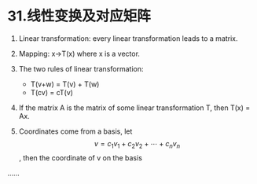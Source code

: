 # 31.线性变换及对应矩阵

1. Linear transformation: every linear transformation leads to a matrix.

2. Mapping: x→T(x) where x is a vector.

3. The two rules of linear transformation:

   * T(v+w) = T(v) + T(w)
   * T(cv) = cT(v)

4. If the matrix A is the matrix of some linear transformation T, then T(x) = Ax.

5. Coordinates come from a basis, let 
   $$
   v=c_1v_1+c_2v_2+⋯+c_nv_n
   $$
   , then the coordinate of v on the basis

......